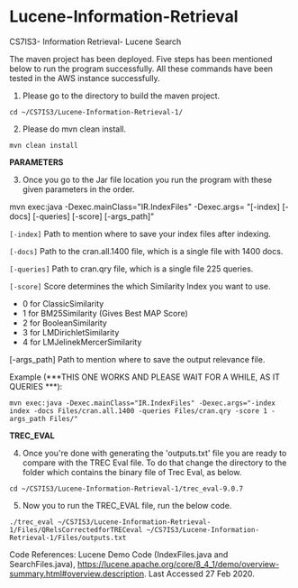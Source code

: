 # Lucene-Information-Retrieval
CS7IS3- Information Retrieval- Lucene Search

The maven project has been deployed.
Five steps has been mentioned below to run the program successfully. All these commands have been tested in the AWS instance successfully.

1. Please go to the directory to build the maven project.

```
cd ~/CS7IS3/Lucene-Information-Retrieval-1/
```

2. Please do mvn clean install.

```
mvn clean install
```

**PARAMETERS**

3. Once you go to the Jar file location you run the program with these given parameters in the order.

mvn exec:java -Dexec.mainClass="IR.IndexFiles" -Dexec.args= "[-index] [-docs] [-queries] [-score] [-args_path]"

```[-index]``` 	  Path to mention where to save your index files after indexing.

```[-docs]```		  Path to the cran.all.1400 file, which is a single file with 1400 docs.

```[-queries]``` 	Path to cran.qry file, which is a single file 225 queries.

```[-score]```	  Score determines the which Similarity Index you want to use.


- 0 for ClassicSimilarity
- 1 for BM25Similarity (Gives Best MAP Score)
- 2 for BooleanSimilarity
- 3 for LMDirichletSimilarity
- 4 for LMJelinekMercerSimilarity 

[-args_path]	Path to mention where to save the output relevance file.

Example (***THIS ONE WORKS AND PLEASE WAIT FOR A WHILE, AS IT QUERIES ***):

```
mvn exec:java -Dexec.mainClass="IR.IndexFiles" -Dexec.args="-index index -docs Files/cran.all.1400 -queries Files/cran.qry -score 1 -args_path Files/"
```

**TREC_EVAL**

4. Once you're done with generating the 'outputs.txt' file you are ready to compare with the TREC Eval file. To do that change the directory to the folder which contains the binary file of Trec Eval, as below.

```
cd ~/CS7IS3/Lucene-Information-Retrieval-1/trec_eval-9.0.7
```

5. Now you to run the TREC_EVAL file, run the below code.

```
./trec_eval ~/CS7IS3/Lucene-Information-Retrieval-1/Files/QRelsCorrectedforTRECeval ~/CS7IS3/Lucene-Information-Retrieval-1/Files/outputs.txt
```


Code References:
Lucene Demo Code (IndexFiles.java and SearchFiles.java),
https://lucene.apache.org/core/8_4_1/demo/overview-summary.html#overview.description.
Last Accessed 27 Feb 2020.
